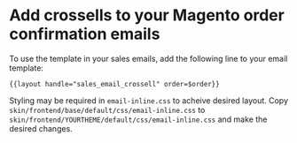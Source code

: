 # Add crossells to your Magento order confirmation emails

To use the template in your sales emails, add the following line to your email template:

`{{layout handle="sales_email_crossell" order=$order}}`

Styling may be required in `email-inline.css` to acheive desired layout. Copy `skin/frontend/base/default/css/email-inline.css` to `skin/frontend/YOURTHEME/default/css/email-inline.css` and make the desired changes.